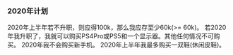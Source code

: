 ### 2020年计划
2020年上半年若不升职，则应得100k，那么我应存至少60k(>= 60k)。
若2020年我升职了，我就可以购买PS4Pro或PS5和一个显示器。其他任何情况不可购买。
2020年我不会购买新手机。
2020年上半年我最多购买一双鞋(休闲皮鞋)。